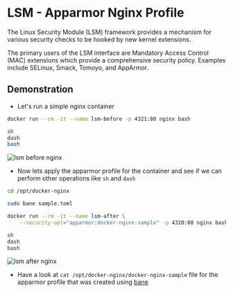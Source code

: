 # LSM - Apparmor Nginx Profile

The Linux Security Module (LSM) framework provides a mechanism for various security checks to be hooked by new kernel extensions.

The primary users of the LSM interface are Mandatory Access Control (MAC) extensions which provide a comprehensive security policy. Examples include SELinux, Smack, Tomoyo, and AppArmor.

## Demonstration

* Let's run a simple nginx container

```bash
docker run --rm -it --name lsm-before -p 4321:80 nginx bash

sh
dash
bash
```

![lsm before nginx](images/lsm-before.png)


* Now lets apply the apparmor profile for the container and see if we can perform other operations like `sh` and `dash`

```bash
cd /opt/docker-nginx

sudo bane sample.toml 

docker run --rm -it --name lsm-after \
    --security-opt="apparmor:docker-nginx-sample" -p 4320:80 nginx bash

sh
dash
bash
```

![lsm after nginx](images/lsm-after.png)


* Have a look at `cat /opt/docker-nginx/docker-nginx-sample` file for the apparmor profile that was created using [bane](https://github.com/genuinetools/bane)